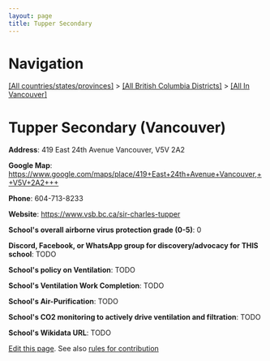 ```yaml
---
layout: page
title: Tupper Secondary
---
```

# Navigation

[[All countries/states/provinces]](../../..) > [[All British Columbia Districts]](../..) > [[All In Vancouver]](..)

# Tupper Secondary (Vancouver)

**Address**: 419 East 24th Avenue Vancouver,  V5V 2A2

**Google Map**: <https://www.google.com/maps/place/419+East+24th+Avenue+Vancouver,++V5V+2A2+++>

**Phone**: 604-713-8233

**Website**: <https://www.vsb.bc.ca/sir-charles-tupper>

**School's overall airborne virus protection grade (0-5)**: 0

**Discord, Facebook, or WhatsApp group for discovery/advocacy for THIS school**: TODO

**School's policy on Ventilation**: TODO

**School's Ventilation Work Completion**: TODO

**School's Air-Purification**: TODO

**School's CO2 monitoring to actively drive ventilation and filtration**: TODO

**School's Wikidata URL**: TODO


[Edit this page](https://github.com/ventilate-schools/BC/edit/main/./Vancouver/Tupper_Secondary.md). See also [rules for contribution](../../../contribution-rules/)